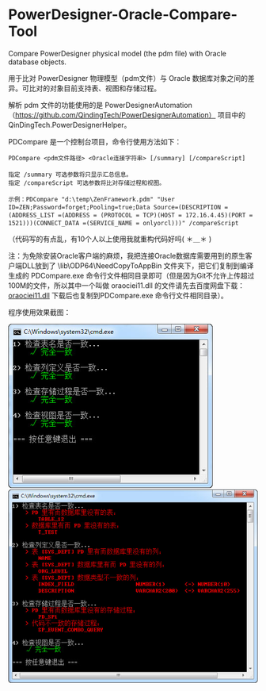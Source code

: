 # PowerDesigner-Oracle-Compare-Tool
Compare PowerDesigner physical model (the pdm file) with Oracle database objects.

用于比对 PowerDesigner 物理模型（pdm文件）与 Oracle 数据库对象之间的差异。可比对的对象目前支持表、视图和存储过程。

解析 pdm 文件的功能使用的是 PowerDesignerAutomation（https://github.com/QindingTech/PowerDesignerAutomation） 项目中的 QinDingTech.PowerDesignerHelper。

PDCompare 是一个控制台项目，命令行使用方法如下：

    PDCompare <pdm文件路径> <Oracle连接字符串> [/summary] [/compareScript]

    指定 /summary 可选参数将只显示汇总信息。
    指定 /compareScript 可选参数将比对存储过程和视图。

    示例：PDCompare "d:\temp\ZenFramework.pdm" "User ID=ZEN;Password=forget;Pooling=true;Data Source=(DESCRIPTION =(ADDRESS_LIST =(ADDRESS = (PROTOCOL = TCP)(HOST = 172.16.4.45)(PORT = 1521)))(CONNECT_DATA =(SERVICE_NAME = onlyorcl)))" /compareScript

（代码写的有点乱，有10个人以上使用我就重构代码好吗( ＊＿＊ ) 

注：为免除安装Oracle客户端的麻烦，我把连接Oracle数据库需要用到的原生客户端DLL放到了 \lib\ODP64\NeedCopyToAppBin 文件夹下，把它们复制到编译生成的 PDCompare.exe 命令行文件相同目录即可（但是因为Git不允许上传超过100M的文件，所以其中一个叫做 oraociei11.dll 的文件请先去百度网盘下载：[oraociei11.dll](http://pan.baidu.com/s/1c1WHmUW) 下载后也复制到PDCompare.exe 命令行文件相同目录）。

程序使用效果截图：

![](https://github.com/1-2-3/PowerDesigner-Oracle-Compare-Tool/blob/master/screenshots/screenshot1.jpg)
![](https://github.com/1-2-3/PowerDesigner-Oracle-Compare-Tool/blob/master/screenshots/screenshot2.jpg)
